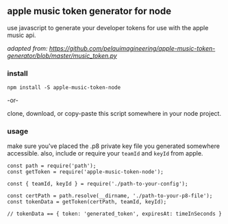 ## apple music token generator for node

use javascript to generate your developer tokens for use with the apple music api.

*adapted from: https://github.com/pelauimagineering/apple-music-token-generator/blob/master/music_token.py*

### install

```
npm install -S apple-music-token-node
```

-or-

clone, download, or copy-paste this script somewhere in your node project.

### usage

make sure you've placed the .p8 private key file you generated somewhere accessible. also, include or require your `teamId` and `keyId` from apple.


```
const path = require('path');
const getToken = require('apple-music-token-node');

const { teamId, keyId } = require('./path-to-your-config');

const certPath = path.resolve(__dirname, './path-to-your-p8-file');
const tokenData = getToken(certPath, teamId, keyId);

// tokenData == { token: 'generated_token', expiresAt: timeInSeconds }
```
